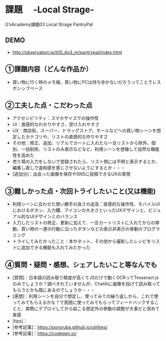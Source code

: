 # 課題　 -Local Strage-　
G’sAcademy課題03 Local Strage PantryPal
## DEMO
- <http://observation.jp/t05_4o3_m/pantrypal/index.html>
## ①課題内容（どんな作品か）
- 買い物に行く時のメモ帳、買い物にPCは持ち歩かないだろうってことでレスポンシブベース
## ②工夫した点・こだわった点
- アクセシビリティ：スマホサイズでの操作性
- UI：直感的なわかりやすさ、受け入れやすさ
- UX：商店街、スーパー、ドラッグストア、モールなどへの買い物シーンを想定したカテゴリや、リストの直感的な作りやすさ
- その他：修正、追加、リアルでカートに入れたら一旦リストから除外、個別、一括削除、リストのみ表示などなど、利用シーンを想像して自然な機能性を高めた
- 売り場の入力をしないで登録されたら、リスト側には不明と表示するとか、編集し直しで違和感を感じさせないようにするとか・・・
- [追加分]：出会った画像を保存やSNSに投稿できるUXの実現
## ③難しかった点・次回トライしたいこと(又は機能)
- 利用シーンに合わせた使い勝手の良さの追及：直感的な操作性、モバイルUIにおけるボタン、入力欄、アイコンの大きさといったUXデザインと、ビジュアル的なUIデザインとのバランス
- 入力したリストの修正、更新に加えて、一旦カートリストに入れてからの挙動、買い物の一連の行動に沿ったボタンなどの表示非表示の挙動のプログラミング
- トライしてみたかったこと：本やネット、その他から撮影したレシピをリストに追加できる機能も入れてみたかった
## ④質問・疑問・感想、シェアしたいこと等なんでも
- [質問]：日本語の読み取り精度が高くてJSだけで動くOCRってTesseract.jsのみでしょうか？調べきれていませんが、ChatAIに画像を投げて読み取ってもらうとかも既にあるのでしょうか・・・
- [感想]：利用シーンを自分で想定し、使ってみての繰り返しから、これで使ってみてもらえるかな？で周囲に使ってみてもらってフィードバックすることと、実際にデプロイしてから起こる想定外の挙動の調整が大事だと改めて実感
- [tips]：
- [参考記事]：<https://poruruba.github.io/utilities/>
- [参考記事]：https://codepen.io/ 
